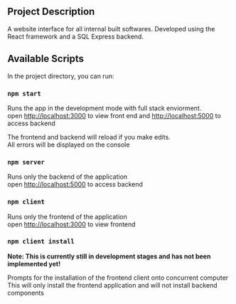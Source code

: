 ## Project Description

A website interface for all internal built softwares. Developed using the React framework and a SQL Express backend.

## Available Scripts

In the project directory, you can run:

### `npm start`

Runs the app in the development mode with full stack enviorment.<br>
open [http://localhost:3000](http://localhost:3000) to view front end and [http://localhost:5000](http://localhost:5000) to access backend

The frontend and backend will reload if you make edits.<br>
All errors will be displayed on the console

### `npm server`

Runs only the backend of the application<br>
open [http://localhost:5000](http://localhost:5000) to access backend

### `npm client`

Runs only the frontend of the application<br>
open [http://localhost:3000](http://localhost:3000) to view frontend

### `npm client install`

**Note: This is currently still in development stages and has not been implemented yet!**

Prompts for the installation of the frontend client onto concurrent computer
This will only install the frontend application and will not install backend components

